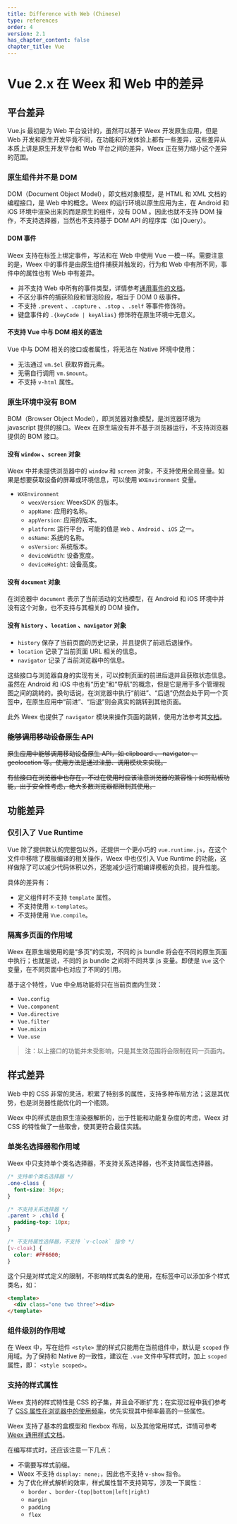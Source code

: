 ```yaml
---
title: Difference with Web (Chinese)
type: references
order: 4
version: 2.1
has_chapter_content: false
chapter_title: Vue
---
```



# Vue 2.x 在 Weex 和 Web 中的差异

## 平台差异

Vue.js 最初是为 Web 平台设计的，虽然可以基于 Weex 开发原生应用，但是 Web 开发和原生开发毕竟不同，在功能和开发体验上都有一些差异，这些差异从本质上讲是原生开发平台和 Web 平台之间的差异，Weex 正在努力缩小这个差异的范围。

### 原生组件并不是 DOM

DOM（Document Object Model），即文档对象模型，是 HTML 和 XML 文档的编程接口，是 Web 中的概念。Weex 的运行环境以原生应用为主，在 Android 和 iOS 环境中渲染出来的而是原生的组件，没有 DOM 。因此也就不支持 DOM 操作，不支持选择器，当然也不支持基于 DOM API 的程序库（如 jQuery）。

#### DOM 事件

Weex 支持在标签上绑定事件，写法和在 Web 中使用 Vue 一模一样。需要注意的是，Weex 中的事件是由原生组件捕获并触发的，行为和 Web 中有所不同，事件中的属性也有 Web 中有差异。

+ 并不支持 Web 中所有的事件类型，详情参考[通用事件的文档](../common-event.html)。
+ 不区分事件的捕获阶段和冒泡阶段，相当于 DOM 0 级事件。
+ 不支持 `.prevent` 、`.capture` 、`.stop` 、`.self` 等事件修饰符。
+ 键盘事件的 `.{keyCode | keyAlias}` 修饰符在原生环境中无意义。

#### 不支持 Vue 中与 DOM 相关的语法

Vue 中与 DOM 相关的接口或者属性，将无法在 Native 环境中使用：

+ 无法通过 `vm.$el` 获取界面元素。
+ 无需自行调用 `vm.$mount`。
+ 不支持 `v-html` 属性。

### 原生环境中没有 BOM

BOM（Browser Object Model），即浏览器对象模型，是浏览器环境为 javascript 提供的接口。Weex 在原生端没有并不基于浏览器运行，不支持浏览器提供的 BOM 接口。

#### 没有 `window` 、`screen` 对象

Weex 中并未提供浏览器中的 `window` 和 `screen` 对象，不支持使用全局变量。如果是想要获取设备的屏幕或环境信息，可以使用 `WXEnvironment` 变量。

+ `WXEnvironment`
  + `weexVersion`: WeexSDK 的版本。
  + `appName`: 应用的名称。
  + `appVersion`: 应用的版本。
  + `platform`: 运行平台，可能的值是 `Web` 、`Android` 、`iOS` 之一。
  + `osName`: 系统的名称。
  + `osVersion`: 系统版本。
  + `deviceWidth`: 设备宽度。
  + `deviceHeight`: 设备高度。

#### 没有 `document` 对象

在浏览器中 `document` 表示了当前活动的文档模型，在 Android 和 iOS 环境中并没有这个对象，也不支持与其相关的 DOM 操作。

#### 没有 `history` 、`location` 、`navigator` 对象

+ `history` 保存了当前页面的历史记录，并且提供了前进后退操作。
+ `location` 记录了当前页面 URL 相关的信息。
+ `navigator` 记录了当前浏览器中的信息。

这些接口与浏览器自身的实现有关，可以控制页面的前进后退并且获取状态信息。虽然在 Android 和 iOS 中也有“历史”和“导航”的概念，但是它是用于多个管理视图之间的跳转的。换句话说，在浏览器中执行“前进”、“后退”仍然会处于同一个页签中，在原生应用中“前进”、“后退”则会真实的跳转到其他页面。

此外 Weex 也提供了 `navigator` 模块来操作页面的跳转，使用方法参考其[文档](../modules/navigator.html)。

### ~~能够调用移动设备原生 API~~

~~原生应用中能够调用移动设备原生 API，如 clipboard 、 navigator 、geolocation 等。使用方法是通过注册、调用模块来实现。~~

~~有些接口在浏览器中也存在，不过在使用时应该注意浏览器的兼容性；如剪贴板功能，出于安全性考虑，绝大多数浏览器都限制其使用。~~

## 功能差异

### 仅引入了 Vue Runtime

Vue 除了提供默认的完整包以外，还提供一个更小巧的 `vue.runtime.js`，在这个文件中移除了模板编译的相关操作，Weex 中也仅引入 Vue Runtime 的功能，这样做除了可以减少代码体积以外，还能减少运行期编译模板的负担，提升性能。

具体的差异有：

+ 定义组件时不支持 `template` 属性。
+ 不支持使用 `x-templates`。
+ 不支持使用 `Vue.compile`。

### 隔离多页面的作用域

Weex 在原生端使用的是“多页”的实现，不同的 js bundle 将会在不同的原生页面中执行；也就是说，不同的 js bundle 之间将不同共享 js 变量。即使是 `Vue` 这个变量，在不同页面中也对应了不同的引用。

基于这个特性，Vue 中全局功能将只在当前页面内生效：

+ `Vue.config`
+ `Vue.component`
+ `Vue.directive`
+ `Vue.filter`
+ `Vue.mixin`
+ `Vue.use`

> 注：以上接口的功能并未受影响，只是其生效范围将会限制在同一页面内。

## 样式差异

Web 中的 CSS 非常的灵活，积累了特别多的属性，支持多种布局方法；这是其优势，也是浏览器性能优化的一个瓶颈。

Weex 中的样式是由原生渲染器解析的，出于性能和功能复杂度的考虑，Weex 对 CSS 的特性做了一些取舍，使其更符合最佳实践。

### 单类名选择器和作用域

Weex 中只支持单个类名选择器，不支持关系选择器，也不支持属性选择器。

```css
/* 支持单个类名选择器 */
.one-class {
  font-size: 36px;
}

/* 不支持关系选择器 */
.parent > .child {
  padding-top: 10px;
}

/* 不支持属性选择器，不支持 `v-cloak` 指令 */
[v-cloak] {
  color: #FF6600;
}
```

这个只是对样式定义的限制，不影响样式类名的使用，在标签中可以添加多个样式类名，如：

```html
<template>
  <div class="one two three"><div>
</template>
```

### 组件级别的作用域

在 Weex 中，写在组件 `<style>` 里的样式只能用在当前组件中，默认是 `scoped` 作用域。为了保持和 Native 的一致性，建议在 `.vue` 文件中写样式时，加上 `scoped` 属性，即： `<style scoped>`。

### 支持的样式属性

Weex 支持的样式特性是 CSS 的子集，并且会不断扩充；在实现过程中我们参考了 [CSS 属性在浏览器中的使用频率](https://gist.github.com/Jinjiang/ea6b403036b7287cf8b8508729b77ac0#css-properties)，优先实现其中频率最高的一些属性。

Weex 支持了基本的盒模型和 flexbox 布局，以及其他常用样式，详情可参考[Weex 通用样式文档](../common-style.html)。

在编写样式时，还应该注意一下几点：

+ 不需要写样式前缀。
+ Weex 不支持 `display: none;`，因此也不支持 `v-show` 指令。
+ 为了优化样式解析的效率，样式属性暂不支持简写，涉及一下属性：
  + `border` 、`border-(top|bottom|left|right)`
  + `margin`
  + `padding`
  + `flex`
